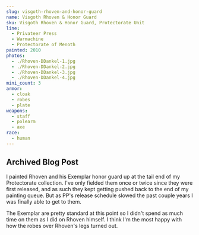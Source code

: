 ```yaml
---
slug: visgoth-rhoven-and-honor-guard
name: Visgoth Rhoven & Honor Guard
sku: Visgoth Rhoven & Honor Guard, Protectorate Unit
line:
  - Privateer Press
  - Warmachine
  - Protectorate of Menoth
painted: 2010
photos:
  - ./Rhoven-DDankel-1.jpg
  - ./Rhoven-DDankel-2.jpg
  - ./Rhoven-DDankel-3.jpg
  - ./Rhoven-DDankel-4.jpg
mini_count: 3
armor:
  - cloak
  - robes
  - plate
weapons:
  - staff
  - polearm
  - axe
race:
  - human
---
```


## Archived Blog Post

I painted Rhoven and his Exemplar honor guard up at the tail end of my Protectorate collection. I've only fielded them once or twice since they were first released, and as such they kept getting pushed back to the end of my painting queue. But as PP's release schedule slowed the past couple years I was finally able to get to them.

The Exemplar are pretty standard at this point so I didn't spend as much time on them as I did on Rhoven himself. I think I'm the most happy with how the robes over Rhoven's legs turned out.
